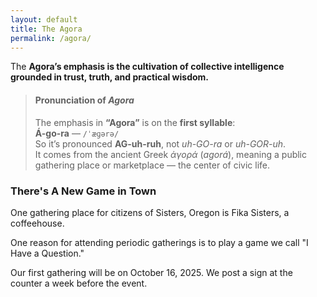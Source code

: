 ```yaml
---
layout: default
title: The Agora
permalink: /agora/
---
```


The **Agora’s emphasis is the cultivation of collective intelligence grounded in trust, truth, and practical wisdom.**

<blockquote class="callout pronunciation">
  <h4>Pronunciation of <em>Agora</em></h4>
  <p>
    The emphasis in <strong>“Agora”</strong> is on the <strong>first syllable</strong>:<br>
    <strong>Á-go-ra</strong> — <code>/ˈæɡərə/</code><br>
    So it’s pronounced <strong>AG-uh-ruh</strong>, not <em>uh-GO-ra</em> or <em>uh-GOR-uh</em>.<br>
    It comes from the ancient Greek <em>ἀγορά</em> (<em>agorá</em>), meaning a public gathering place or marketplace — the center of civic life.
  </p>
</blockquote>

### There's A New Game in Town
One gathering place for citizens of Sisters, Oregon is Fika Sisters, a coffeehouse.

One reason for attending periodic gatherings is to play a game we call "I Have a Question."

Our first gathering will be on October 16, 2025. We post a sign at the counter a week before the event.